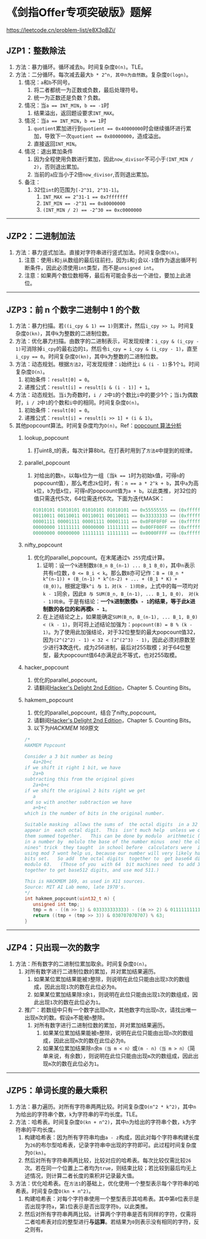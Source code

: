 # 《剑指Offer专项突破版》题解

<https://leetcode.cn/problem-list/e8X3pBZi/>

## JZP1：整数除法

1. 方法：暴力循环。循环减去`b`。时间复杂度`O(n)`。TLE。
2. 方法：二分循环。每次减去最大`b * 2^n, 其中n为自然数`。复杂度`O(logn)`。
   1. 情况：`a`和`b`不同号。
      1. 将二者都统一为正数或负数，最后处理符号。
      2. 统一为正数还是负数？负数。
   2. 情况：当`a == INT_MIN`，`b == -1`时
      1. 结果溢出，返回题设要求`INT_MAX`。
   3. 情况：当`a == INT_MIN`，`b == 1`时
      1. `quotient`累加进行到`quotient == 0x40000000`时会继续循环进行累加，导致下一次`quotient == 0x80000000`，造成溢出。
      2. 直接返回`INT_MIN`。
   4. 情况：退出累加条件
      1. 因为全程使用负数进行累加，因此`now_divisor`不可小于`(INT_MIN / 2)`，否则退出累加。
      2. 当前的`a`应当小于2倍`now_divisor`,否则退出累加。
   5. 备注：
      1. 32位`int`的范围为`[-2^31, 2^31-1]`。
         1. `INT_MAX == 2^31-1 == 0x7fffffff`
         2. `INT_MIN == -2^31 == 0x80000000`
         3. `(INT_MIN / 2) == -2^30 == 0xc0000000`

----------

## JZP2：二进制加法

1. 方法：暴力竖式加法。直接对字符串进行竖式加法。时间复杂度`O(n)`。
   1. 注意：使用`i`和`j`从数组的最后往前扫，因为`i`和`j`会以`-1`值作为退出循环判断条件，因此必须使用`int`类型，而不是`unsigned int`。
   2. 注意：如果两个数位数相等，最后有可能会多出一个进位，要加上此进位。

----------

## JZP3：前 n 个数字二进制中 1 的个数

1. 方法：暴力扫描。若`((i_cpy & 1) == 1)`则累计，然后`i_cpy >> 1`。时间复杂度`O(kn)`，其中`k`为整数的二进制位数。
2. 方法：优化暴力扫描。由数字的二进制表示，可发现规律：`i_cpy & (i_cpy - 1)`可消除掉`i_cpy`的最右边的`1`，然后令`i_cpy = i_cpy & (i_cpy - 1)`，直至`i_cpy == 0`。时间复杂度`O(kn)`，其中`k`为整数的二进制位数。
3. 方法：动态规划。根据`方法2`，可发现规律：`i`始终比`i & (i - 1)`多1个`1`。时间复杂度`O(n)`。
   1. 初始条件：`result[0] = 0`。
   2. 递推公式：`result[i] = result[i & (i - 1)] + 1`。
4. 方法：动态规划。当`i`为奇数时，`i / 2`中`1`的个数比`i`中的要少1个；当`i`为偶数时，`i / 2`中`1`的个数和`i`中的相同。时间复杂度`O(n)`。
   1. 初始条件：`result[0] = 0`。
   2. 递推公式：`result[i] = result[i >> 1] + (i & 1)`。
5. 其他popcount算法。时间复杂度均为`O(n)`。Ref：[popcount 算法分析](https://zhuanlan.zhihu.com/p/341488123)
   1. lookup_popcount
      1. 打uint8_t的表，每次计算8bit。在打表时用到了`方法4`中提到的规律。
   2. parallel_popcount
      1. 对给出的数`n`，以每`k`位为一组（当`k == 1`时为初始`k`值，可得`n`的popcount值），那么考虑`2k`位时，有：`n == a * 2^k + b`，其中`a`为高`k`位，`b`为低`k`位，可得`n`的popcount值为`a + b`。以此类推，对32位的值只需迭代5次，64位需迭代6次。下面为迭代MASK：

      ```C
         01010101 01010101 01010101 01010101 == 0x55555555 == (0xffffffff / (0x2+1)) == (0xffffffff / (2^(2^0) + 1))
         00110011 00110011 00110011 00110011 == 0x33333333 == (0xffffffff / (0x4+1)) == (0xffffffff / (2^(2^1) + 1))
         00001111 00001111 00001111 00001111 == 0x0F0F0F0F == (0xffffffff / (0x10+1)) == (0xffffffff / (2^(2^2) + 1))
         00000000 11111111 00000000 11111111 == 0x00FF00FF == (0xffffffff / (0x100+1)) == (0xffffffff / (2^(2^3) + 1))
         00000000 00000000 11111111 11111111 == 0x0000FFFF == (0xffffffff / (0x10000+1)) == (0xffffffff / (2^(2^4) + 1))
      ```

   3. nifty_popcount
      1. 优化的parallel_popcount。在末尾通过`% 255`完成计算。
         1. 证明：设一个`k`进制数`B(B_n B_(n-1) ... B_1 B_0)`，其中`n`表示共有`n`位数，`0 <= B_i < k`。那么数`B`亦可记作：`B = (B_n * k^(n-1)) + (B_(n-1) * k^(n-2) + ... + (B_1 * K) + (B_0))`。根据定理`k^i 与 1，对(k - 1)同余`，上式中的每一项均对`k - 1`同余，因此`B 与 SUM(B_n, B_(n-1), ... B_1, B_0)， 对(k - 1)同余`。于是有结论：**一个`k`进制数模`k - 1`的结果，等于此k进制数的各位的和再模`k - 1`**。
         2. 在上述结论之上，如果能确定`SUM(B_n, B_(n-1), ... B_1, B_0) < (k - 1)`，则可将上述结论加强为：`popcount(B) = B % (k - 1)`。为了使用此加强结论，对于32位整型的最大popcount值32，因为`(2^(2^2) - 1) < 32 < (2^(2^3) - 1)`，因此必须对原数至少进行**3次**迭代，成为256进制，最后对255取模；对于64位整型，最大popcount值64亦满足此不等式，也对255取模。
   4. hacker_popcount
      1. 优化的parallel_popcount。
      2. 请翻阅[Hacker's Delight 2nd Edition](https://www.semanticscholar.org/paper/Hacker's-Delight-Warren/f5bf32bade6ae00d33d99d5f53fcc7b4c466c68c)，Chapter 5. Counting Bits。
   5. hakmem_popcount
      1. 优化的parallel_popcount，结合了nifty_popcount。
      2. 请翻阅[Hacker's Delight 2nd Edition](https://www.semanticscholar.org/paper/Hacker's-Delight-Warren/f5bf32bade6ae00d33d99d5f53fcc7b4c466c68c)，Chapter 5. Counting Bits。
      3. 以下为*HACKMEM 169*原文

      ```C
      /*
      HAKMEM Popcount

      Consider a 3 bit number as being
         4a+2b+c
      if we shift it right 1 bit, we have
         2a+b
      subtracting this from the original gives
         2a+b+c
      if we shift the original 2 bits right we get
         a
      and so with another subtraction we have
         a+b+c
      which is the number of bits in the original number.

      Suitable masking  allows the sums of  the octal digits  in a 32 bit  number to
      appear in  each octal digit.  This  isn't much help  unless we can get  all of
      them summed together.   This can be done by modulo  arithmetic (sum the digits
      in a number by  molulo the base of the number minus  one) the old "casting out
      nines" trick  they taught  in school before  calculators were  invented.  Now,
      using mod 7 wont help us, because our number will very likely have more than 7
      bits set.   So add  the octal digits  together to  get base64 digits,  and use
      modulo 63.   (Those of you  with 64  bit machines need  to add 3  octal digits
      together to get base512 digits, and use mod 511.)

      This is HACKMEM 169, as used in X11 sources.
      Source: MIT AI Lab memo, late 1970's.
      */
      int hakmem_popcount(uint32_t n) {
         unsigned int tmp;
         tmp = n - ((n >> 1) & 033333333333) - ((n >> 2) & 011111111111);
         return ((tmp + (tmp >> 3)) & 030707070707) % 63;
      }
      ```

----------

## JZP4：只出现一次的数字

1. 方法：所有数字的二进制位累加取余。时间复杂度`O(n)`。
   1. 对所有数字进行二进制位数的累加，并对累加结果遍历。
      1. 如果某位累加结果能被`3`整除，则说明在此位只能由出现`3`次的数组成，因此出现`1`次的数在此位必为`0`。
      2. 如果某位累加结果除`3`余`1`，则说明在此位只能由出现`1`次的数组成，因此出现`1`次的数在此位必为`1`。
   2. 推广：若数组中只有一个数字出现`m`次，其他数字均出现`n`次，请找出唯一出现`m`次的数。假设`m`不能被`n`整除。
      1. 对所有数字进行二进制位数的累加，并对累加结果遍历。
         1. 如果某位累加结果能被`n`整除，说明在此位只能由出现`n`次的数组成，因此出现`m`次的数在此位必为`0`。
         2. 如果某位累加结果除`n`余`m（当 m < n）`或`(m - n)（当 m > n）`（简单来说，有余数），则说明在此位只能由出现`m`次的数组成，因此出现`m`次的数在此位必为`1`。

----------

## JZP5：单词长度的最大乘积

1. 方法：暴力遍历。对所有字符串两两比较。时间复杂度`O(n^2 * k^2)`，其中`n`为给出的字符串个数，`k`为字符串的平均长度。TLE。
2. 方法：哈希表。时间复杂度`O(kn + n^2)`，其中`n`为给出的字符串个数，`k`为字符串的平均长度。
   1. 构建哈希表：因为所有字符串均由`a - z`构成，因此对每个字符串构建长度为`26`的布尔型哈希表，记录字符串中出现的字符即可。此过程时间复杂度为`O(kn)`。
   2. 然后对所有字符串两两比较，比较对应的哈希表。每次比较仅需比较`26`次。若在同一个位置上二者均为`true`，则结束比较；若比较到最后均无上述情况，则计算二者长度的乘积并记录最大值。
3. 方法：优化哈希表。在`方法1`的基础上，优化使用一个整型表示每个字符串的哈希表。时间复杂度`O(kn + n^2)`。
   1. 构建哈希表：对每个字符串使用一个整型表示其哈希表。其中第`0`位表示是否出现字符`a`，第`1`位表示是否出现字符`b`，以此类推。
   2. 然后对所有字符串两两比较。计算两个字符串是否有同样的字符，仅需将二者哈希表对应的整型进行**与运算**。若结果为`0`则表示没有相同的字符，反之则有。
